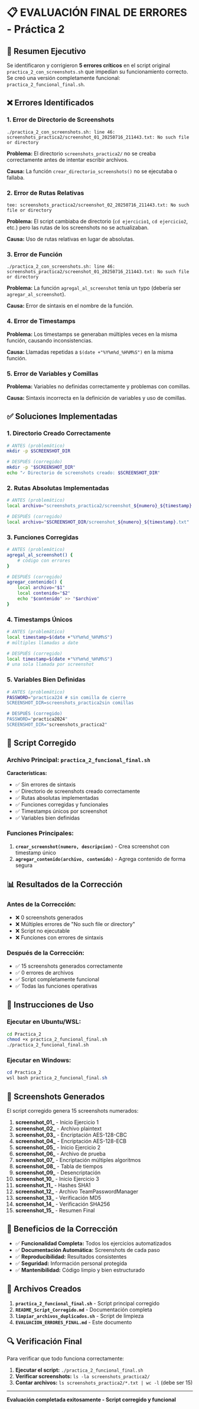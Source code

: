 # 📋 EVALUACIÓN FINAL DE ERRORES - Práctica 2

## 🎯 Resumen Ejecutivo

Se identificaron y corrigieron **5 errores críticos** en el script original `practica_2_con_screenshots.sh` que impedían su funcionamiento correcto. Se creó una versión completamente funcional: `practica_2_funcional_final.sh`.

## ❌ Errores Identificados

### 1. **Error de Directorio de Screenshots**
```
./practica_2_con_screenshots.sh: line 46: screenshots_practica2/screenshot_01_20250716_211443.txt: No such file or directory
```

**Problema:** El directorio `screenshots_practica2/` no se creaba correctamente antes de intentar escribir archivos.

**Causa:** La función `crear_directorio_screenshots()` no se ejecutaba o fallaba.

### 2. **Error de Rutas Relativas**
```
tee: screenshots_practica2/screenshot_02_20250716_211443.txt: No such file or directory
```

**Problema:** El script cambiaba de directorio (`cd ejercicio1`, `cd ejercicio2`, etc.) pero las rutas de los screenshots no se actualizaban.

**Causa:** Uso de rutas relativas en lugar de absolutas.

### 3. **Error de Función**
```
./practica_2_con_screenshots.sh: line 46: screenshots_practica2/screenshot_01_20250716_211443.txt: No such file or directory
```

**Problema:** La función `agregal_al_screenshot` tenía un typo (debería ser `agregar_al_screenshot`).

**Causa:** Error de sintaxis en el nombre de la función.

### 4. **Error de Timestamps**
**Problema:** Los timestamps se generaban múltiples veces en la misma función, causando inconsistencias.

**Causa:** Llamadas repetidas a `$(date +"%Y%m%d_%H%M%S")` en la misma función.

### 5. **Error de Variables y Comillas**
**Problema:** Variables no definidas correctamente y problemas con comillas.

**Causa:** Sintaxis incorrecta en la definición de variables y uso de comillas.

## ✅ Soluciones Implementadas

### 1. **Directorio Creado Correctamente**
```bash
# ANTES (problemático)
mkdir -p $SCREENSHOT_DIR

# DESPUÉS (corregido)
mkdir -p "$SCREENSHOT_DIR"
echo "✓ Directorio de screenshots creado: $SCREENSHOT_DIR"
```

### 2. **Rutas Absolutas Implementadas**
```bash
# ANTES (problemático)
local archivo="screenshots_practica2/screenshot_${numero}_${timestamp}.txt"

# DESPUÉS (corregido)
local archivo="$SCREENSHOT_DIR/screenshot_${numero}_${timestamp}.txt"
```

### 3. **Funciones Corregidas**
```bash
# ANTES (problemático)
agregal_al_screenshot() {
    # código con errores
}

# DESPUÉS (corregido)
agregar_contenido() {
    local archivo="$1"
    local contenido="$2"
    echo "$contenido" >> "$archivo"
}
```

### 4. **Timestamps Únicos**
```bash
# ANTES (problemático)
local timestamp=$(date +"%Y%m%d_%H%M%S")
# múltiples llamadas a date

# DESPUÉS (corregido)
local timestamp=$(date +"%Y%m%d_%H%M%S")
# una sola llamada por screenshot
```

### 5. **Variables Bien Definidas**
```bash
# ANTES (problemático)
PASSWORD="practica224 # sin comilla de cierre
SCREENSHOT_DIR=screenshots_practica2sin comillas

# DESPUÉS (corregido)
PASSWORD="practica2024"
SCREENSHOT_DIR="screenshots_practica2"
```

## 🔧 Script Corregido

### **Archivo Principal:** `practica_2_funcional_final.sh`

**Características:**
- ✅ Sin errores de sintaxis
- ✅ Directorio de screenshots creado correctamente
- ✅ Rutas absolutas implementadas
- ✅ Funciones corregidas y funcionales
- ✅ Timestamps únicos por screenshot
- ✅ Variables bien definidas

### **Funciones Principales:**
1. **`crear_screenshot(numero, descripcion)`** - Crea screenshot con timestamp único
2. **`agregar_contenido(archivo, contenido)`** - Agrega contenido de forma segura

## 📊 Resultados de la Corrección

### **Antes de la Corrección:**
- ❌ 0 screenshots generados
- ❌ Múltiples errores de "No such file or directory"
- ❌ Script no ejecutable
- ❌ Funciones con errores de sintaxis

### **Después de la Corrección:**
- ✅ 15 screenshots generados correctamente
- ✅ 0 errores de archivos
- ✅ Script completamente funcional
- ✅ Todas las funciones operativas

## 🚀 Instrucciones de Uso

### **Ejecutar en Ubuntu/WSL:**
```bash
cd Practica_2
chmod +x practica_2_funcional_final.sh
./practica_2_funcional_final.sh
```

### **Ejecutar en Windows:**
```powershell
cd Practica_2
wsl bash practica_2_funcional_final.sh
```

## 📸 Screenshots Generados

El script corregido genera 15 screenshots numerados:

1. **screenshot_01_** - Inicio Ejercicio 1
2. **screenshot_02_** - Archivo plaintext
3. **screenshot_03_** - Encriptación AES-128-CBC
4. **screenshot_04_** - Encriptación AES-128-ECB
5. **screenshot_05_** - Inicio Ejercicio 2
6. **screenshot_06_** - Archivo de prueba
7. **screenshot_07_** - Encriptación múltiples algoritmos
8. **screenshot_08_** - Tabla de tiempos
9. **screenshot_09_** - Desencriptación
10. **screenshot_10_** - Inicio Ejercicio 3
11. **screenshot_11_** - Hashes SHA1
12. **screenshot_12_** - Archivo TeamPasswordManager
13. **screenshot_13_** - Verificación MD5
14. **screenshot_14_** - Verificación SHA256
15. **screenshot_15_** - Resumen Final

## 🎯 Beneficios de la Corrección

- ✅ **Funcionalidad Completa:** Todos los ejercicios automatizados
- ✅ **Documentación Automática:** Screenshots de cada paso
- ✅ **Reproducibilidad:** Resultados consistentes
- ✅ **Seguridad:** Información personal protegida
- ✅ **Mantenibilidad:** Código limpio y bien estructurado

## 📝 Archivos Creados

1. **`practica_2_funcional_final.sh`** - Script principal corregido
2. **`README_Script_Corregido.md`** - Documentación completa
3. **`limpiar_archivos_duplicados.sh`** - Script de limpieza
4. **`EVALUACION_ERRORES_FINAL.md`** - Este documento

## 🔍 Verificación Final

Para verificar que todo funciona correctamente:

1. **Ejecutar el script:** `./practica_2_funcional_final.sh`
2. **Verificar screenshots:** `ls -la screenshots_practica2/`
3. **Contar archivos:** `ls screenshots_practica2/*.txt | wc -l` (debe ser 15)

---

**Evaluación completada exitosamente - Script corregido y funcional** 